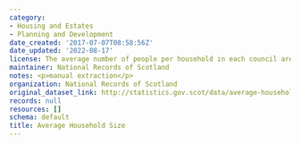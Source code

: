```yaml
---
category:
- Housing and Estates
- Planning and Development
date_created: '2017-07-07T08:58:56Z'
date_updated: '2022-08-17'
license: The average number of people per household in each council area and in Scotland
maintainer: National Records of Scotland
notes: <p>manual extraction</p>
organization: National Records of Scotland
original_dataset_link: http://statistics.gov.scot/data/average-household-size
records: null
resources: []
schema: default
title: Average Household Size
---
```

